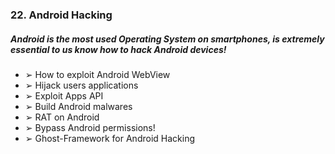 ### 22. Android Hacking
##### Android is the most used Operating System on smartphones, is extremely essential to us know how to hack Android devices!
  * ➢ How to exploit Android WebView
  * ➢ Hijack users applications
  * ➢ Exploit Apps API
  * ➢ Build Android malwares
  * ➢ RAT on Android
  * ➢ Bypass Android permissions!
  * ➢ Ghost-Framework for Android Hacking

